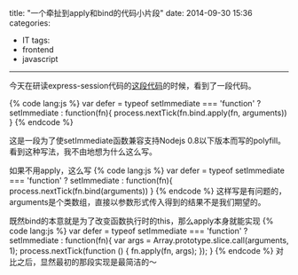 title: "一个牵扯到apply和bind的代码小片段"
date: 2014-09-30 15:36
categories:
- IT
tags:
- frontend
- javascript
---
今天在研读express-session代码的[这段代码](https://github.com/expressjs/session/blob/master/index.js)的时候，看到了一段代码。

{% code lang:js %}
var defer = typeof setImmediate === 'function'
  ? setImmediate
  : function(fn){ process.nextTick(fn.bind.apply(fn, arguments)) }
{% endcode %}

这是一段为了使setImmediate函数兼容支持Nodejs 0.8以下版本而写的polyfill。看到这种写法，我不由地想为什么这么写。

如果不用apply，这么写
{% code lang:js %}
var defer = typeof setImmediate === 'function'
  ? setImmediate
  : function(fn){ process.nextTick(fn.bind(arguments)) }
{% endcode %}
这样写是有问题的，arguments是个类数组，直接以参数形式传入得到的结果不是我们期望的。

既然bind的本意就是为了改变函数执行时的this，那么apply本身就能实现
{% code lang:js %}
var defer = typeof setImmediate === 'function'
  ? setImmediate
  : function(fn){
        var args = Array.prototype.slice.call(arguments, 1);
        process.nextTick(function () {
            fn.apply(fn, args);
        });
    }
{% endcode %}
对比之后，显然最初的那段实现是最简洁的～
